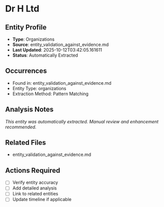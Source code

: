# Dr H Ltd

## Entity Profile
- **Type**: Organizations
- **Source**: entity_validation_against_evidence.md
- **Last Updated**: 2025-10-12T03:42:05.161611
- **Status**: Automatically Extracted

## Occurrences
- Found in: entity_validation_against_evidence.md
- Entity Type: organizations
- Extraction Method: Pattern Matching

## Analysis Notes
*This entity was automatically extracted. Manual review and enhancement recommended.*

## Related Files
- entity_validation_against_evidence.md

## Actions Required
- [ ] Verify entity accuracy
- [ ] Add detailed analysis
- [ ] Link to related entities
- [ ] Update timeline if applicable
